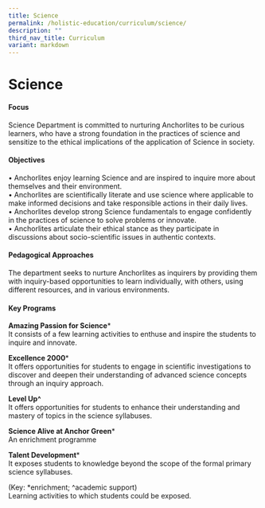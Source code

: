 ```yaml
---
title: Science
permalink: /holistic-education/curriculum/science/
description: ""
third_nav_title: Curriculum
variant: markdown
---
```

Science
=======

#### Focus

Science Department is committed to nurturing Anchorlites to be curious learners, who have a strong foundation in the practices of science and sensitize to the ethical implications of the application of Science in society.

####   Objectives  

•	Anchorlites enjoy learning Science and are inspired to inquire more about themselves and their environment.<br>
•	Anchorlites are scientifically literate and use science where applicable to make informed decisions and take responsible actions in their daily lives.<br>
•	Anchorlites develop strong Science fundamentals to engage confidently in the practices of science to solve problems or innovate.<br>
•	Anchorlites articulate their ethical stance as they participate in discussions about socio-scientific issues in authentic contexts.

#### Pedagogical Approaches
The department seeks to nurture Anchorlites as inquirers by providing them with inquiry-based opportunities to learn individually, with others, using different resources, and in various environments.

#### Key Programs

**Amazing Passion for Science***<br>
It consists of a few learning activities to enthuse and inspire the students to inquire and innovate. 

**Excellence 2000***<br>
It offers opportunities for students to engage in scientific investigations to discover and deepen their understanding of advanced science concepts through an inquiry approach. 

**Level Up^**<br>
It offers opportunities for students to enhance their understanding and mastery of topics in the science syllabuses.

**Science Alive at Anchor Green***<br>
An enrichment programme 

**Talent Development***<br>
It exposes students to knowledge beyond the scope of the formal primary science syllabuses.

(Key: *enrichment; ^academic support)<br>
Learning activities to which students could be exposed.